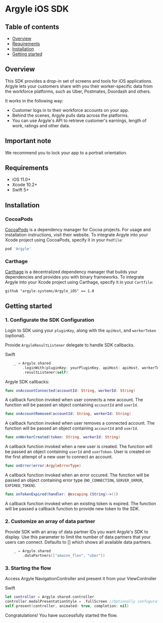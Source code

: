 # Argyle iOS SDK

## Table of contents

* [Overview](#overview)
* [Requirements](#requirements)
* [Installation](#installation)
* [Getting started](#getting-started)

## Overview

This SDK provides a drop-in set of screens and tools for iOS applications. Argyle lets your customers share with you their worker-specific data from the workforce platforms, such as Uber, Postmates, Doordash and others. 

It works in the following way:

- Customer logs in to their workforce accounts on your app.
- Behind the scenes, Argyle pulls data across the platforms.
- You can use Argyle's API to retrieve customer's earnings, length of work, ratings and other data.

## Important note

We recommend you to lock your app to a portrait orientation.

## Requirements

- iOS 11.0+
- Xcode 10.2+
- Swift 5+

## Installation

### CocoaPods

[CocoaPods](https://cocoapods.org) is a dependency manager for Cocoa projects. For usage and installation instructions, visit their website. To integrate Argyle into your Xcode project using CocoaPods, specify it in your `Podfile`:

```ruby
pod 'Argyle'
```

### Carthage

[Carthage](https://github.com/Carthage/Carthage) is a decentralized dependency manager that builds your dependencies and provides you with binary frameworks. To integrate Argyle into your Xcode project using Carthage, specify it in your `Cartfile`:

```ogdl
github "argyle-systems/Argyle_iOS" == 1.0
```

## Getting started


### 1. Configurate the SDK Configuration

Login to SDK using your `pluginKey`, along with the `apiHost`, and `workerToken` (optional).

Provide `ArgyleResultListener` delegate to handle SDK callbacks.

Swift

``` swift
    _ = Argyle.shared
        .loginWith(pluginKey: yourPluginKey, apiHost: apiHost, workerToken: token)
        .resultListener(self)
```

Argyle SDK callbacks:

``` swift
func onAccountConnected(accountId: String, workerId: String)
```
A callback function invoked when user connects a new account. The function will be passed an object containing `accountId` and `userId`.

``` swift
func onAccountRemoved(accountId: String, workerId: String)
```
A callback function invoked when user removes a connected account. The function will be passed an object containing `accountId` and `userId`.

``` swift
func onWorkerCreated(token: String, workerId: String)
```
A callback function invoked when a new user is created. The function will be passed an object containing `userId` and `userToken`. User is created on the first attempt of a new user to connect an account.

``` swift
func onError(error:ArgyleErrorType)
```
A callback function invoked when an error occured. The function will be passed an object containing error type (`NO_CONNECTION`, `SERVER_ERROR`, `EXPIRED_TOKEN`). 

``` swift
func onTokenExpired(handler: @escaping (String)->())
```
A callback function invoked when an existing token is expired. The function will be passed a callback function to provide new token to the SDK.

### 2. Customize an array of data partner

Provide SDK with an array of data partner IDs you want Argyle's SDK to display. Use this parameter to limit the number of data partners that your users can connect. Defaults to [] which shows all available data partners.

``` swift
    _ = Argyle.shared
        .dataPartners(["amazon_flex", "uber"])
```

### 3. Starting the flow

Access Argyle NavigationController and present it from your ViewController

Swift 

``` swift
let controller = Argyle.shared.controller
controller.modalPresentationStyle = .fullScreen //Optionally confugurate presentation style
self.present(controller, animated: true, completion: nil)
```

Congratulations! You have successfully started the flow.
